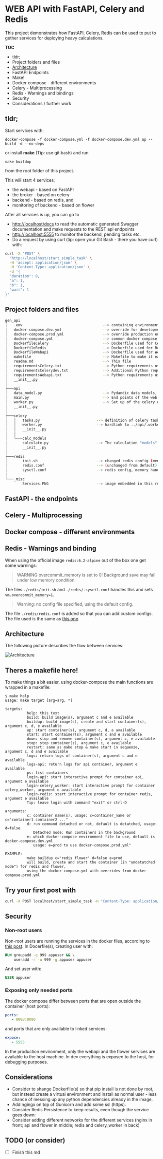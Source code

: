 # WEB API with FastAPI, Celery and Redis

This project demonstrates how FastAPI, Celery, Redis can be used to put to gether services for deploying
heavy calculations.

**TOC**

* tldr;
* Project folders and files
* [Architecture](#Architecture)
* FastAPI Endpoints
* Make!
* Docker compose - different environments
* Celery - Multiprocessing
* Redis - Warnings and bindings
* Security
* Considerations / further work

## tldr;

Start services with:

```console
docker-compose -f docker-compose.yml -f docker-compose.dev.yml up --build -d --no-deps
```

or install **make** (Tip: use git bash) and run

```console
make buildup
```

from the root folder of this project.


This will start 4 services;

* the webapi - based on FastAPI
* the broker - based on celery
* backend - based on redis, and
* monitoring of backend - based on flower

After all services is up, you can go to

* [http://localhost/docs]() to read the automatic generated Swagger documentation and make requests to the
REST api endpoints
* [http://localhost:5555]() to monitor the backend, pending tasks etc.
* Do a request by using curl (tip: open your Git Bash - there you have curl) with:

```bash
curl -X 'POST' \
  'http://localhost/start_simple_task' \
  -H 'accept: application/json' \
  -H 'Content-Type: application/json' \
  -d '{
  "duration": 0,
  "a": 1,
  "b": 1,
  "wait": 1
}'
```

## Project folders and files

```bash
gen_api
│   .env                                     --> containing environment variables
│   docker-compose.dev.yml                   --> override for development environment
│   docker-compose.prod.yml                  --> override production environment
│   docker-compose.yml                       --> common docker compose for dev and prod environment
│   DockerfileCelery                         --> Dockerfile used for Celery and Flower services
│   DockerfileRedis                          --> Dockerfile used for Redis service
│   DockerfileWebapi                         --> Dockerfile used for Web API service
│   makefile                                 --> Makefile to make it easier to use docker-compose
│   readme.md                                --> This file
│   requirementsCelery.txt                   --> Python requirements used in Celery dockerfile
│   requirementsCelerydev.txt                --> Additional Python requirements used in development for Celery dockerfile (auto-reload on code change.)
│   requirementsWebapi.txt                   --> Python requirements used in Web api docker file
│   __init__.py
│
├───api
│   data_model.py                            --> Pydandic data models, defining input and output schemes for the web api
│   main.py                                  --> End points of the web api
│   worker.py                                --> Set up of the celery worker, with info on broker and backend from environment variables, defined in .env
│   __init__.py
│
├───celery
│   │   tasks.py                          --> definition of celery tasks, triggering different calculations in ./calc_models
│   │   worker.py                         --> hardlink to ../api/.worker.py
│   │   __init__.py
│   │
│   └───calc_models
│       calculate.py                      --> The calculation "models" are developed here.
│       __init__.py
│
├───redis
│       init.sh                           --> changed redis config (memory handling) and startup of redis
│       redis.conf                        --> (unchanged from default) redis config file.
│       sysctl.conf                       --> redis config, memory handling
│
└───_misc
        Services.PNG                      --> image embedded in this readme.md
```

## FastAPI - the endpoints


## Celery - Multiprocessing

## Docker compose - different environments

## Redis - Warnings and binding
When using the official image `redis:6.2-alpine` out of the box one get some warnings:
>WARNING overcommit_memory is set to 0! Background save may fail under low memory condition.

The files `./redis/init.sh` and `./redis/.sysctl.conf` handles this and sets `vm.overcommit_memory=1`.

>Warning: no config file specified, using the default config.

The file `./redis/redis.conf` is added so that you can add custom configs. The file used is the same as [this one](https://raw.githubusercontent.com/redis/redis/6.2/redis.conf).



## <a id="Architecture"> Architecture </a>

The following picture describes the flow between services:

![Architecture](/_misc/services.png)

## Theres a makefile here!

To make things a bit easier, using docker-compose the main functions are wrapped in a makefile:

```console
$ make help
usage: make target [arg=arg, *]

targets:
          help: this text
          build: build image(s), argument c and e available
          buildup: build image(s), create and start container(s), argument c, d, e available
          up: start container(s), argument c, d, e available
          start: start container(s), argument c and e available
          down: stop and remove container(s), argument c, e available
          stop: stop container(s), argument c, e available
          restart: same as make stop & make start in sequenze, argument c, d and e available
          logs: return logs of container(s), argument c and e available
          logs-api: return logs for api container, argument e available
          ps: list containers
          login-api: start interactive prompt for container api, argument e available
          login-celery_worker: start interactive prompt for container celery_worker, argument e available
          login-redis: start interactive prompt for container redis, argument e available
          Tip: leave login with command "exit" or ctrl-D

arguments:
          c: container name(s), usage: c=container_name or c="container1 container2 ..."
          d: run command detached or not, default is detatched, usage: d=false
             Detached mode: Run containers in the background
          e: which docker-compose environment file to use, default is docker-compose.dev.yml
             usage: e=prod to use docker-compose.prod.yml"

EXAMPLE:
          make buildup c="redis flower" d=false e=prod
          will build, create and start the container (in "undetatched mode") for redis and flower,
          using the docker-compose.yml with overrides from docker-compose.prod.yml
```

## Try your first post with

```bash
curl -X POST localhost/start_simple_task -H "Content-Type: application/json" -d '{"duration": 1, "a":2.0, "b":3}'
```

## Security

### Non-root users

Non-root users are running the services in the docker files, according to [this post](https://medium.com/@mccode/processes-in-containers-should-not-run-as-root-2feae3f0df3b).
In Docerfile(s), creating user with:

```dockerfile
RUN groupadd -g 999 appuser && \
    useradd -r -u 999 -g appuser appuser
```

And set user with:

```dockerfile
USER appuser
```

### Exposing only needed ports

The docker compose differ between ports that are open outside the container (host ports):

```yaml
ports:
   - 8080:8080
```

and ports that are only available to linked services:

```yaml
expose:
   - 5555
```

In the production environment, only the webapi and the flower services are available to the host machine.
In dev everything is exposed to the host, for debugging purposes.

## Considerations

* Consider to shange Dockerfile(s) so that pip install is not done by root, but instead create a virtual environment and install as normal user - less chance of messing up any python dependencies already in the image.
* Add ngingx on top of Gunicorn and add some ssl (https).
* Consider Redis Persistence to keep results, even though the service goes down: [](https://redis.io/topics/persistence)
* Consider adding different networks for the different services (nginx in front; api and flower in middle; redis and celery_worker in back)

## TODO (or consider)

* [ ] Finish this md